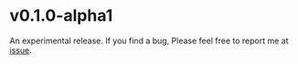 # v0.1.0-alpha1

An experimental release.
If you find a bug, Please feel free to report me at [issue](https://github.com/not-elm/bevy_flurx_wry/issues).